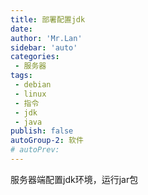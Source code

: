 ```yaml
--- 
title: 部署配置jdk
date: 
author: 'Mr.Lan'
sidebar: 'auto'
categories: 
 - 服务器
tags: 
 - debian
 - linux
 - 指令
 - jdk
 - java
publish: false
autoGroup-2: 软件
# autoPrev: 
---
```


服务器端配置jdk环境，运行jar包
<!-- more -->